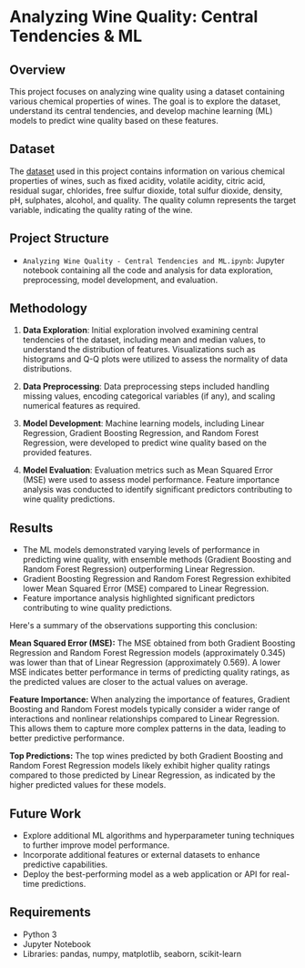 # Analyzing Wine Quality: Central Tendencies & ML
 
## Overview
This project focuses on analyzing wine quality using a dataset containing various chemical properties of wines. The goal is to explore the dataset, understand its central tendencies, and develop machine learning (ML) models to predict wine quality based on these features.

## Dataset
The [dataset](../main/Wine%20Quality%20Dataset.csv) used in this project contains information on various chemical properties of wines, such as fixed acidity, volatile acidity, citric acid, residual sugar, chlorides, free sulfur dioxide, total sulfur dioxide, density, pH, sulphates, alcohol, and quality. The quality column represents the target variable, indicating the quality rating of the wine.

## Project Structure
- `Analyzing Wine Quality - Central Tendencies and ML.ipynb`: Jupyter notebook containing all the code and analysis for data exploration, preprocessing, model development, and evaluation.

## Methodology
1. **Data Exploration**: Initial exploration involved examining central tendencies of the dataset, including mean and median values, to understand the distribution of features. Visualizations such as histograms and Q-Q plots were utilized to assess the normality of data distributions.

2. **Data Preprocessing**: Data preprocessing steps included handling missing values, encoding categorical variables (if any), and scaling numerical features as required.

3. **Model Development**: Machine learning models, including Linear Regression, Gradient Boosting Regression, and Random Forest Regression, were developed to predict wine quality based on the provided features.

4. **Model Evaluation**: Evaluation metrics such as Mean Squared Error (MSE) were used to assess model performance. Feature importance analysis was conducted to identify significant predictors contributing to wine quality predictions.

## Results
- The ML models demonstrated varying levels of performance in predicting wine quality, with ensemble methods (Gradient Boosting and Random Forest Regression) outperforming Linear Regression.
- Gradient Boosting Regression and Random Forest Regression exhibited lower Mean Squared Error (MSE) compared to Linear Regression.
- Feature importance analysis highlighted significant predictors contributing to wine quality predictions.

Here's a summary of the observations supporting this conclusion:

**Mean Squared Error (MSE):** The MSE obtained from both Gradient Boosting Regression and Random Forest Regression models (approximately 0.345) was lower than that of Linear Regression (approximately 0.569). A lower MSE indicates better performance in terms of predicting quality ratings, as the predicted values are closer to the actual values on average.

**Feature Importance:** When analyzing the importance of features, Gradient Boosting and Random Forest models typically consider a wider range of interactions and nonlinear relationships compared to Linear Regression. This allows them to capture more complex patterns in the data, leading to better predictive performance.

**Top Predictions:** The top wines predicted by both Gradient Boosting and Random Forest Regression models likely exhibit higher quality ratings compared to those predicted by Linear Regression, as indicated by the higher predicted values for these models.

## Future Work
- Explore additional ML algorithms and hyperparameter tuning techniques to further improve model performance.
- Incorporate additional features or external datasets to enhance predictive capabilities.
- Deploy the best-performing model as a web application or API for real-time predictions.

## Requirements
- Python 3
- Jupyter Notebook
- Libraries: pandas, numpy, matplotlib, seaborn, scikit-learn

